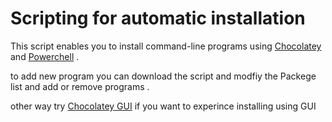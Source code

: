 ﻿# Scripting for automatic installation

This script enables you to install command-line programs
using [Chocolatey](https://chocolatey.org/) and [Powerchell](https://docs.microsoft.com/en-us/powershell/) .

to add new program you can download the script and modfiy the Packege list and add or remove programs .

other way try [Chocolatey GUI](https://community.chocolatey.org/packages/ChocolateyGUI) if you want to experince installing using GUI
